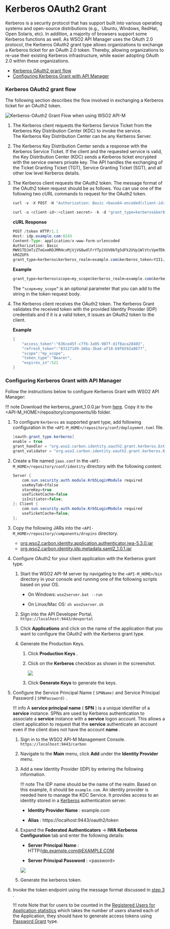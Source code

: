 # Kerberos OAuth2 Grant

Kerberos is a security protocol that has support built into various operating systems and open-source distributions (e.g.,  Ubuntu, Windows, RedHat, Open Solaris, etc). In addition, a majority of browsers support some Kerberos functions as well. As WSO2 API Manager uses the OAuth 2.0 protocol, the Kerberos OAuth2 grant type allows organizations to exchange a Kerberos ticket for an OAuth 2.0 token. Thereby, allowing organizations to re-use their existing Kerberos infrastructure, while easier adopting OAuth 2.0 within these organizations.

-   [Kerberos OAuth2 grant flow](#kerberos-oAuth2-grant-flow)
-   [Configuring Kerberos Grant with API Manager](#configuring-kerberos-grant-with-api-manager)

### Kerberos OAuth2 grant flow

The following section describes the flow involved in exchanging a Kerberos ticket for an OAuth2 token.

![Kerberos-OAuth2 Grant Flow when using WSO2 API-M](../../../../../assets/img/Learn/kerberos-grant-flow.png)

1.  The Kerberos client requests the Kerberos Service Ticket from the Kerberos Key Distribution Center (KDC) to invoke the service.
    The Kerberos Key Distribution Center can be any Kerberos Server.
2.  The Kerberos Key Distribution Center sends a response with the Kerberos Service Ticket.
    If the client and the requested service is valid, the Key Distribution Center (KDC) sends a Kerberos ticket encrypted with the service owners private key. The API handles the exchanging of the Ticket Granting Ticket (TGT), Service Granting Ticket (SGT), and all other low level Kerberos details.
3.  <p id="kerberos-grant-token-request">
    The Kerberos client requests the OAuth2 token.
    The message format of the OAuth2 token request should be as follows.
    You can use one of the following two cURL commands to request for the OAuth2 token.
    </p>
    
    ``` java tab="cURL Request Format 1"
    curl -v -X POST -H "Authorization: Basic <base64-encoded(client-id:client-secret)>" -k -d "grant_type=kerberos&kerberos_realm=<kerberos-realm>&kerberos_token=<kerberos-token>&scope=<scope>" -H "Content-Type:application/x-www-form-urlencoded" https://localhost:9443/oauth2/token
    ```  

    ``` java tab="cURL Request Format 2"
    curl -u <client-id>:<client-secret> -k -d "grant_type=kerberos&kerberos_realm=<kerberos-realm>&kerberos_token=<kerberos-token>&scope=<scope>" -H "Content-Type:application/x-www-form-urlencoded" https://localhost:9443/oauth2/token
    ```  

    **cURL Response**

    ``` java
    POST /token HTTP/1.1
    Host: idp.example.com:8243
    Content-Type: application/x-www-form-urlencoded
    Authorization: Basic
    MW91TDJmTzZTeGxmRDJMRHcxMjVjVG8wdlFrYTp1VUV0bTg5dFk2UVp1WlVtcVpmTDkyQ
    kRGZUFh
    grant_type=kerberos&kerberos_realm=example.com&kerberos_token=YII1...
    ```

    **Example**

    ``` java
    grant_type=kerberos&scope=my_scope&kerberos_realm=example.com&kerberos_token=YII1...
    ```

    The `“scope=my_scope”` is an optional parameter that you can add to the string in the token request body.

4.  The Kerberos client receives the OAuth2 token.
    The Kerberos Grant validates the received token with the provided Identity Provider (IDP) credentials and if it is a valid token, it issues an OAuth2 token to the client.

    **Example**

    ``` java
    {  
        "access_token":"636ce45f-c7f6-3a95-907f-d1f8aca28403",
        "refresh_token":"831271d9-16ba-3bad-af18-b9f6592a8677",
        "scope":"my_scope",
        "token_type":"Bearer",
        "expires_in":521
    }
    ```

### Configuring Kerberos Grant with API Manager

Follow the instructions below to configure Kerberos Grant with WSO2 API Manager:

!!! note
    Download the kerberos_grant_1.0.0.jar from [here](../../../../../assets/attachments/learn/kerberos-grant-1.0.0.jar). Copy it to the <API-M_HOME>/repository/components/lib folder.


1.  To configure `Kerberos` as supported grant type, add following configuration in the `<API-M_HOME>/repository/conf/deployemnt.toml` file.

    ``` java
    [oauth.grant_type.kerberos]
    enable = true
    grant_handler = "org.wso2.carbon.identity.oauth2.grant.kerberos.ExtendedKerberosGrant"
    grant_validator = "org.wso2.carbon.identity.oauth2.grant.kerberos.KerberosGrantValidator"
    ```

2.  Create a file named `jaas.conf` in the `<API-M_HOME>/repository/conf/identity` directory with the following content.

    ``` java
    Server {
        com.sun.security.auth.module.Krb5LoginModule required
        useKeyTab=tfalse
        storeKey=true
        useTicketCache=false
        isInitiator=false;
    }; Client {
        com.sun.security.auth.module.Krb5LoginModule required
        useTicketCache=false;
    };
    ```

3.  Copy the following JARs into the `<API-M_HOME>/repository/components/dropins` directory.

    - [org.wso2.carbon.identity.application.authenticator.iwa-5.3.0.jar](../../../../../assets/attachments/learn/org.wso2.carbon.identity.application.authenticator.iwa-5.3.0.jar)                       
    - [org.wso2.carbon.identity.idp.metadata.saml2_1.0.1.jar](../../../../../assets/attachments/learn/org.wso2.carbon.identity.idp.metadata.saml2_1.0.1.jar)

4.  Configure OAuth2 for your client application with the Kerberos grant type.

    1.  Start the WSO2 API-M server by navigating to the `<API-M_HOME>/bin` directory in your console and running one of the following scripts based on your OS.

        -   On Windows: `wso2server.bat --run`

        -   On Linux/Mac OS: `sh wso2server.sh`

    2.  Sign into the API Developer Portal. `https://localhost:9443/devportal`

    3.  Click **Applications** and click on the name of the application that you want to configure the OAuth2 with the Kerberos grant type.

    4.  Generate the Production Keys.

        1.  Click **Production Keys** .

        2.  Click on the **Kerberos** checkbox as shown in the screenshot.

            [![](../../../../../assets/img/Learn/kerberos-grant-application.png)](../../../../../assets/img/Learn/kerberos-grant-application.png)

        3.  Click **Generate Keys** to generate the keys.

5.  Configure the Service Principal Name ( `SPNName)` and Service Principal Password ( `SPNPassword)` .

    !!! info
        A **service principal name** ( **SPN** ) is a unique identifier of a **service** instance. SPNs are used by Kerberos authentication to associate a **service** instance with a **service** logon account. This allows a client application to request that the **service** authenticate an account even if the client does not have the account **name** .


    1.  Sign in to the WSO2 API-M Management Console.
`https://localhost:9443/carbon            `

    2.  Navigate to the **Main** menu, click **Add** under the **Identity Provider** menu.

    3.  Add a new Identity Provider (IDP) by entering the following information.

        !!! note
            The IDP name should be the name of the realm. Based on this example, it should be `example.com`. An identity provider is needed here to manage the KDC Service. It provides access to an identity stored in a [Kerberos](http://web.mit.edu/kerberos/) authentication server.


        -   **Identity Provider Name** : example.com

        -   **Alias** : https://localhost:9443/oauth2/token

    4. Expand the **Federated Authenticators** -> **IWA Kerberos Configuration** tab and enter the following details:

        -   **Server Principal Name** : HTTP/idp.example.com@EXAMPLE.COM

        -   **Server Principal Password** : &lt;password&gt;

        [![](../../../../../assets/img/Learn/kerberos-grant-idp.png)](../../../../../assets/img/Learn/kerberos-grant-idp.png)

    5.  Generate the kerberos token.

6.  Invoke the token endpoint using the message format discussed in [step 3](#kerberos-grant-token-request) .

    !!! note
        Note that for users to be counted in the [Registered Users for Application statistics](../../../../../Analytics/AnalyzingAPIMStatisticsWithBatchAnalytics/viewing-api-statistics/#ViewingAPIStatistics-TopUsersperApplication) which takes the number of users shared each of the Application, they should have to generate access tokens using [Password Grant](../password-grant/) type.



